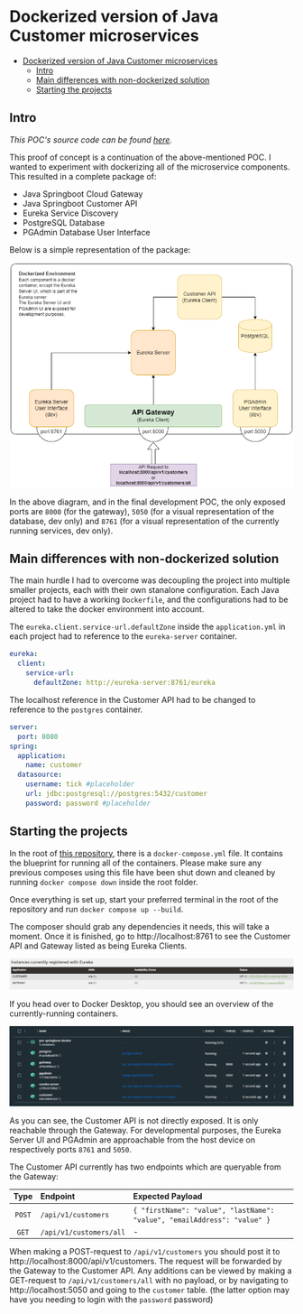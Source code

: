 # Dockerized version of Java Customer microservices

- [Dockerized version of Java Customer microservices](#dockerized-version-of-java-customer-microservices)
  - [Intro](#intro)
  - [Main differences with non-dockerized solution](#main-differences-with-non-dockerized-solution)
  - [Starting the projects](#starting-the-projects)

## Intro

*This POC's source code can be found [here](https://github.com/tick-github/poc-springboot-docker).*

This proof of concept is a continuation of the above-mentioned POC. I wanted to experiment with dockerizing all of the microservice components. This resulted in a complete package of:

* Java Springboot Cloud Gateway
* Java Springboot Customer API
* Eureka Service Discovery
* PostgreSQL Database
* PGAdmin Database User Interface

Below is a simple representation of the package:

![Diagram](images/4-diagram-docker-images.png)

In the above diagram, and in the final development POC, the only exposed ports are `8000` (for the gateway), `5050` (for a visual representation of the database, dev only) and `8761` (for a visual representation of the currently running services, dev only).

## Main differences with non-dockerized solution

The main hurdle I had to overcome was decoupling the project into multiple smaller projects, each with their own stanalone configuration. Each Java project had to have a working `Dockerfile`, and the configurations had to be altered to take the docker environment into account. 

The `eureka.client.service-url.defaultZone` inside the `application.yml` in each project had to reference to the `eureka-server` container.

```yml
eureka:
  client:
    service-url:
      defaultZone: http://eureka-server:8761/eureka
```

The localhost reference in the Customer API had to be changed to reference to the `postgres` container.

```yml
server:
  port: 8080
spring:
  application:
    name: customer
  datasource:
    username: tick #placeholder
    url: jdbc:postgresql://postgres:5432/customer
    password: password #placeholder
```

## Starting the projects

In the root of [this repository](https://github.com/tick-github/poc-springboot-docker), there is a `docker-compose.yml` file. It contains the blueprint for running all of the containers. Please make sure any previous composes using this file have been shut down and cleaned by running `docker compose down` inside the root folder.

Once everything is set up, start your preferred terminal in the root of the repository and run `docker compose up --build`.

The composer should grab any dependencies it needs, this will take a moment. Once it is finished, go to http://localhost:8761 to see the Customer API and Gateway listed as being Eureka Clients.

![Eureka Clients](images/4-demo1.png)

If you head over to Docker Desktop, you should see an overview of the currently-running containers.

![Running Containers](images/4-demo2.png)

As you can see, the Customer API is not directly exposed. It is only reachable through the Gateway. For developmental purposes, the Eureka Server UI and PGAdmin are approachable from the host device on respectively ports `8761` and `5050`.

The Customer API currently has two endpoints which are queryable from the Gateway:

| Type | Endpoint | Expected Payload |
|:----:|:---------|:-----------------|
| `POST` | `/api/v1/customers` | ``` { "firstName": "value", "lastName": "value", "emailAddress": "value" } ``` |
| `GET` | `/api/v1/customers/all` | - |

When making a POST-request to `/api/v1/customers` you should post it to http://localhost:8000/api/v1/customers. The request will be forwarded by the Gateway to the Customer API. Any additions can be viewed by making a GET-request to `/api/v1/customers/all` with no payload, or by navigating to http://localhost:5050 and going to the `customer` table. (the latter option may have you needing to login with the `password` password)